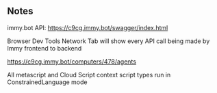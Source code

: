 ## Notes

immy.bot API: https://c9cg.immy.bot/swagger/index.html

Browser Dev Tools Network Tab will show every API call being made by Immy frontend to backend

https://c9cg.immy.bot/computers/478/agents

All metascript and Cloud Script context script types run in ConstrainedLanguage mode

